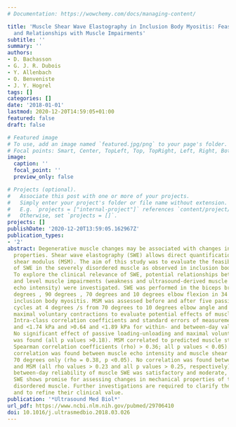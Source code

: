 ```yaml
---
# Documentation: https://wowchemy.com/docs/managing-content/

title: 'Muscle Shear Wave Elastography in Inclusion Body Myositis: Feasibility, Reliability
  and Relationships with Muscle Impairments'
subtitle: ''
summary: ''
authors:
- D. Bachasson
- G. J. R. Dubois
- Y. Allenbach
- O. Benveniste
- J. Y. Hogrel
tags: []
categories: []
date: '2018-01-01'
lastmod: 2020-12-20T14:59:05+01:00
featured: false
draft: false

# Featured image
# To use, add an image named `featured.jpg/png` to your page's folder.
# Focal points: Smart, Center, TopLeft, Top, TopRight, Left, Right, BottomLeft, Bottom, BottomRight.
image:
  caption: ''
  focal_point: ''
  preview_only: false

# Projects (optional).
#   Associate this post with one or more of your projects.
#   Simply enter your project's folder or file name without extension.
#   E.g. `projects = ["internal-project"]` references `content/project/deep-learning/index.md`.
#   Otherwise, set `projects = []`.
projects: []
publishDate: '2020-12-20T13:59:05.162967Z'
publication_types:
- '2'
abstract: Degenerative muscle changes may be associated with changes in muscle mechanical
  properties. Shear wave elastography (SWE) allows direct quantification of muscle
  shear modulus (MSM). The aim of this study was to evaluate the feasibility and reliability
  of SWE in the severely disordered muscle as observed in inclusion body myositis.
  To explore the clinical relevance of SWE, potential relationships between MSM values
  and level muscle impairments (weakness and ultrasound-derived muscle thickness and
  echo intensity) were investigated. SWE was performed in the biceps brachii at 100
  degrees , 90 degrees , 70 degrees and 10 degrees elbow flexion in 34 patients with
  inclusion body myositis. MSM was assessed before and after five passive stretch-shortening
  cycles at 4 degrees /s from 70 degrees to 10 degrees elbow angle and after three
  maximal voluntary contractions to evaluate potential effects of muscle pre-conditioning.
  Intra-class correlation coefficients and standard errors of measurements were >0.83
  and <1.74 kPa and >0.64 and <1.89 kPa for within- and between-day values, respectively.
  No significant effect of passive loading-unloading and maximal voluntary contractions
  was found (all p values >0.18). MSM correlated to predicted muscle strength (all
  Spearman correlation coefficients (rho) > 0.36; all p values < 0.05). A significant
  correlation was found between muscle echo intensity and muscle shear modulus at
  70 degrees only (rho = 0.38, p <0.05). No correlation was found between muscle thickness
  and MSM (all rho values > 0.23 and all p values > 0.25, respectively). Within- and
  between-day reliability of muscle SWE was satisfactory and moderate, respectively.
  SWE shows promise for assessing changes in mechanical properties of the severely
  disordered muscle. Further investigations are required to clarify these findings
  and to refine their clinical value.
publication: '*Ultrasound Med Biol*'
url_pdf: https://www.ncbi.nlm.nih.gov/pubmed/29706410
doi: 10.1016/j.ultrasmedbio.2018.03.026
---
```

